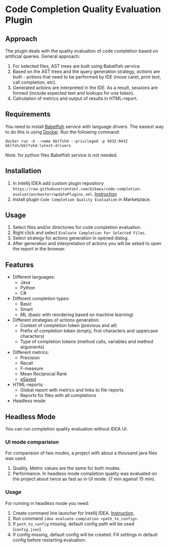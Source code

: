 # Code Completion Quality Evaluation Plugin

## Approach

The plugin deals with the quality evaluation of code completion based on artificial queries. General approach:
1. For selected files, AST trees are built using Babelfish service.
2. Based on the AST trees and the query generation strategy, *actions* are built - actions that need to be performed by IDE (move caret, print text, call completion, etc).
3. Generated actions are interpreted in the IDE. As a result, sessions are formed (include expected text and lookups for one token).
4. Calculation of metrics and output of results in HTML-report.

## Requirements

You need to install [Babelfish](https://doc.bblf.sh) service with language drivers. The easiest way to do this is using [Docker](https://docs.docker.com). Run the following command:

`docker run -d --name bblfshd --privileged -p 9432:9432 bblfsh/bblfshd:latest-drivers`

Note: for python files Babelfish service is not needed.

## Installation

1. In Intellij IDEA add custom plugin repository `https://raw.githubusercontent.com/bibaev/code-completion-evaluation/master/updatePlugins.xml`. [Instruction](https://www.jetbrains.com/help/idea/managing-plugins.html#repos)
2. Install plugin `Code Completion Quality Evaluation` in Marketplace.

## Usage
1. Select files and/or directories for code completion evaluation.
2. Right click and select `Evaluate Completion For Selected Files`.
3. Select strategy for actions generation in opened dialog.
4. After generation and interpretation of actions you will be asked to open the report in the browser.

## Features

- Different languages:
  - Java
  - Python
  - C#
- Different completion types:
  - Basic
  - Smart
  - ML (basic with reordering based on machine learning)
- Different strategies of actions generation:
  - Context of completion token (previous and all)
  - Prefix of completion token (empty, first characters and uppercase characters)
  - Type of completion tokens (method calls, variables and method arguments)
- Different metrics:
  - Precision
  - Recall
  - F-measure
  - Mean Reciprocal Rank
  - [eSaved](http://terrierteam.dcs.gla.ac.uk/publications/kharitonov-sigir2013.pdf)
- HTML-reports:
  - Global report with metrics and links to file reports
  - Reports for files with all completions
- Headless mode

## Headless Mode

You can run completion quality evaluation without IDEA UI.

### UI mode comparision

For comparision of two modes, a project with about a thousand java files was used.

1. Quality. Metric values are the same for both modes.
2. Performance. In headless mode completion quality was evaluated on the project about twice as fast as in UI mode. (7 min against 15 min).

### Usage

For running in headless mode you need:
1. Create command line launcher for Intellij IDEA. [Instruction](https://www.jetbrains.com/help/idea/working-with-the-ide-features-from-command-line.html).
2. Run command `idea evaluate-completion <path_to_config>`.
3. If `path_to_config` missing, default config path will be used (`config.json`). 
4. If config missing, default config will be created. Fill settings in default config before restarting evaluation.
